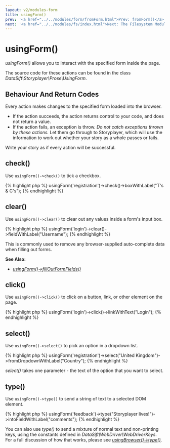 ```yaml
---
layout: v2/modules-form
title: usingForm()
prev: '<a href="../../modules/form/fromForm.html">Prev: fromForm()</a>'
next: '<a href="../../modules/fs/index.html">Next: The Filesystem Module</a>'
---
```


# usingForm()

_usingForm()_ allows you to interact with the specified form inside the page.

The source code for these actions can be found in the class _DataSift\Storyplayer\Prose\UsingForm_.

## Behaviour And Return Codes

Every action makes changes to the specified form loaded into the browser.

* If the action succeeds, the action returns control to your code, and does not return a value.
* If the action fails, an exception is throw. _Do not catch exceptions thrown by these actions._ Let them go through to Storyplayer, which will use the information to work out whether your story as a whole passes or fails.

Write your story as if every action will be successful.

## check()

Use `usingForm()->check()` to tick a checkbox.

{% highlight php %}
usingForm('registration')->check()->boxWithLabel("T's & C's");
{% endhighlight %}

## clear()

Use `usingForm()->clear()` to clear out any values inside a form's input box.

{% highlight php %}
usingForm('login')->clear()->fieldWithLabel("Username");
{% endhighlight %}

This is commonly used to remove any browser-supplied auto-complete data when filling out forms.

__See Also:__

* _[usingForm()->fillOutFormFields()](#fillOutFormFields)_

## click()

Use `usingForm()->click()` to click on a button, link, or other element on the page.

{% highlight php %}
usingForm('login')->click()->linkWithText("Login");
{% endhighlight %}

## select()

Use `usingForm()->select()` to pick an option in a dropdown list.

{% highlight php %}
usingForm('registration')->select("United Kingdom")->fromDropdownWithLabel("Country");
{% endhighlight %}

_select()_ takes one parameter - the text of the option that you want to select.

## type()

Use `usingForm()->type()` to send a string of text to a selected DOM element.

{% highlight php %}
usingForm('feedback')->type("Storyplayer lives!")->intoFieldWithLabel("comments");
{% endhighlight %}

You can also use _type()_ to send a mixture of normal text and non-printing keys, using the constants defined in _DataSift\WebDriver\WebDriverKeys_.  For a full discussion of how that works, please see _[usingBrowser()->type()](../browser/usingBrowser.md#type)_.